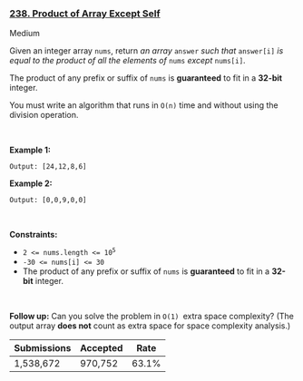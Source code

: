 ### [238. Product of Array Except Self](https://leetcode.com/problems/product-of-array-except-self/)

Medium

Given an integer array `` nums ``, return _an array_ `` answer `` _such that_ `` answer[i] `` _is equal to the product of all the elements of_ `` nums `` _except_ `` nums[i] ``.

The product of any prefix or suffix of `` nums `` is __guaranteed__ to fit in a __32-bit__ integer.

You must write an algorithm that runs in `` O(n) `` time and without using the division operation.

 

__Example 1:__

```Input: nums = [1,2,3,4]
Output: [24,12,8,6]
```

__Example 2:__

```Input: nums = [-1,1,0,-3,3]
Output: [0,0,9,0,0]
```

 

__Constraints:__

*   <code>2 <= nums.length <= 10<sup>5</sup></code>
*   `` -30 <= nums[i] <= 30 ``
*   The product of any prefix or suffix of `` nums `` is __guaranteed__ to fit in a __32-bit__ integer.

 

__Follow up:__ Can you solve the problem in `` O(1)  ``extra space complexity? (The output array __does not__ count as extra space for space complexity analysis.)

| Submissions    | Accepted     | Rate   |
| -------------- | ------------ | ------ |
| 1,538,672 | 970,752 | 63.1% |